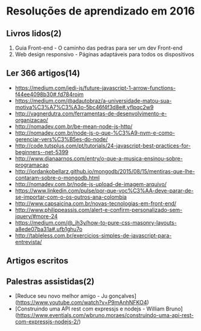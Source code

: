 # Resoluções de aprendizado em 2016

## Livros lidos(2)

 1. Guia Front-end - O caminho das pedras para ser um dev Front-end
 2. Web design responsivo - Páginas adaptáveis para todos os dispositivos

## Ler 366 artigos(14)

 * https://medium.com/jedi-js/future-javascript-1-arrow-functions-f44ee4098b30#.fd784rojm
 * https://medium.com/@adautobraz/a-universidade-matou-sua-motiva%C3%A7%C3%A3o-5bc46f4f3d8e#.yflpqc2w9
 * http://vagnerdutra.com/ferramentas-de-desenvolvimento-e-organizacao/
 * http://nomadev.com.br/be-mean-node-js-http/
 * http://nomadev.com.br/node-js-o-que-%C3%A9-nvm-e-como-gerenciar-vers%C3%B5es-do-node/
 * http://code.tutsplus.com/pt/tutorials/24-javascript-best-practices-for-beginners--net-5399
 * http://www.dianaarnos.com/entry/o-que-a-musica-ensinou-sobre-programacao
 * http://jordankobellarz.github.io/mongodb/2015/08/15/mentiras-que-lhe-contaram-sobre-o-mongodb.html
 * http://nomadev.com.br/node-js-upload-de-imagem-arquivo/
 * https://www.linkedin.com/pulse/por-que-voc%C3%AA-deve-parar-de-se-importar-com-o-os-outros-ana-colombia
 * http://www.capsaicina.com.br/novas-tecnologias-em-front-end/
 * http://www.philippeassis.com/alert-e-confirm-personalizado-sem-jquery/#more-24
 * https://medium.com/@_jh3y/how-to-pure-css-masonry-layouts-a8ede07ba31a#.ufb1ghu7o
 * http://tableless.com.br/exercicios-simples-de-javascript-para-entrevista/
 
## Artigos escritos

## Palestras assistidas(2)
* [Reduce seu novo melhor amigo - Ju gonçalves] (https://www.youtube.com/watch?v=P9mAnhNFKO4) 
* [Construindo uma API rest com expressjs e nodejs - William Bruno] (https://www.eventials.com/wbruno.moraes/construindo-uma-api-rest-com-expressjs-nodejs-2/)
